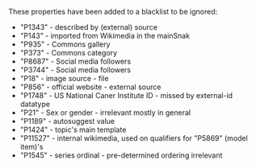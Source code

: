 These properties have been added to a blacklist to be ignored: 

- "P1343" - described by (external) source 
- "P143" - imported from Wikimedia in the mainSnak
- "P935" - Commons gallery 
- "P373" - Commons category
- "P8687" - Social media followers 
- "P3744" - Social media followers 
- "P18" - image source - file
- "P856" - official website - external source
- "P1748" - US National Caner Institute ID - missed by external-id datatype
- "P21" - Sex or gender - irrelevant mostly in general
- "P1189" - autosuggest value  
- "P1424" - topic's main template 
- "P11527" - internal wikimedia, used on qualifiers for "P5869" (model item)'s
- "P1545" - series ordinal - pre-determined ordering irrelevant